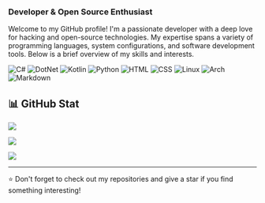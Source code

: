 
### Developer & Open Source Enthusiast
Welcome to my GitHub profile! I'm a passionate developer with a deep love for hacking and open-source technologies. My expertise spans a variety of programming languages, system configurations, and software development tools. Below is a brief overview of my skills and interests.

![C#]( https://img.shields.io/badge/C%23_Csharp-6A49DC?style=for-the-badge)
![DotNet](https://img.shields.io/badge/DotNet-4122AA?style=for-the-badge&logo=dotnet&logoColor=white)
![Kotlin](https://img.shields.io/badge/Kotlin-7F52FF?style=for-the-badge&logo=kotlin&logoColor=white)
![Python](https://img.shields.io/badge/Python-254E71?style=for-the-badge&logo=Python&logoColor=FFDF76)
![HTML](https://img.shields.io/badge/HTML-E44C27?style=for-the-badge&logo=html5&logoColor=white)
![CSS](https://img.shields.io/badge/CSS-214CE5?style=for-the-badge&logo=css3&logoColor=white)
![Linux](https://img.shields.io/badge/LINUX-FFA200?style=for-the-badge&logo=linux&logoColor=181818)
![Arch](https://img.shields.io/badge/LINUX-0F94D2?style=for-the-badge&logo=archlinux&logoColor=white)
![Markdown](https://img.shields.io/badge/MarkDown-black?style=for-the-badge&logo=Markdown&logoColor=white)
<!-- ![C++](https://img.shields.io/badge/C++-659BD3?style=for-the-badge&logo=c%2B%2B) -->


## 📊 GitHub Stat

![](https://github-readme-stats.vercel.app/api?username=PotBush&theme=dark&hide_border=false)<br>

![](https://github-readme-streak-stats.herokuapp.com/?user=PotBush&theme=dark&hide_border=false)<br>

![](https://github-readme-stats.vercel.app/api/top-langs/?username=PotBush&theme=dark&hide_border=false&include_all_commits=true&count_private=true&layout=compact)<br>

---

⭐️ Don't forget to check out my repositories and give a star if you find something interesting!



<!--
**PotBush/PotBush** is a ✨ _special_ ✨ repository because its `README.md` (this file) appears on your GitHub profile.

Here are some ideas to get you started:

- 👯 I’m looking to collaborate on ...
- 🤔 I’m looking for help with ...
- 💬 Ask me about ...
- 📫 How to reach me: ...
- 😄 Pronouns: ...
- ⚡ Fun fact: ...
-->
